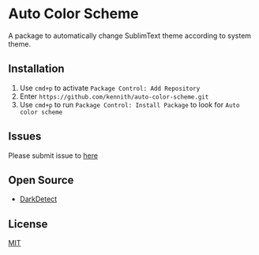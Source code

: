 # Auto Color Scheme

A package to automatically change SublimText theme according to system theme.

## Installation

1. Use `cmd+p` to activate `Package Control: Add Repository`
2. Enter `https://github.com/kennith/auto-color-scheme.git` 
3. Use `cmd+p` to run `Package Control: Install Package` to look for `Auto color scheme`

## Issues

Please submit issue to [here](https://github.com/kennith/auto-color-scheme/issues)

## Open Source

- [DarkDetect](https://pypi.org/project/darkdetect/)

## License
[MIT](https://choosealicense.com/licenses/mit/)